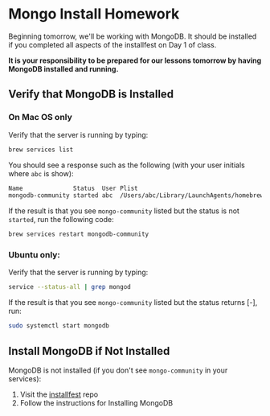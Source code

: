 # Mongo Install Homework

Beginning tomorrow, we'll be working with MongoDB.  It should be installed if you completed all aspects of the installfest on Day 1 of class. 

**It is your responsibility to be prepared for our lessons tomorrow by having MongoDB installed and running.**

## Verify that MongoDB is Installed

### On Mac OS only

Verify that the server is running by typing:

```bash
brew services list
```

You should see a response such as the following (with your user initials where `abc` is show):

```bash
Name              Status  User Plist
mongodb-community started abc  /Users/abc/Library/LaunchAgents/homebrew.mxcl.mongodb-community.plist
```

If the result is that you see `mongo-community` listed but the status is not `started`, run the following code:

```bash
brew services restart mongodb-community
```

### Ubuntu only:

Verify that the server is running by typing:

```bash
service --status-all | grep mongod
```

If the result is that you see `mongo-community` listed but the status returns [-], run:

```bash
sudo systemctl start mongodb
```

## Install MongoDB if Not Installed

MongoDB is not installed (if you don't see `mongo-community` in your services):

1. Visit the [installfest](https://git.generalassemb.ly/seir-ten3/installfest#installing-mongodb) repo
2. Follow the instructions for Installing MongoDB
